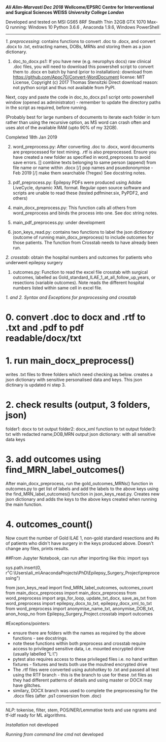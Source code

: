 ***Ali Alim-Marvasti Dec 2018***
**Wellcome/EPSRC Centre for Interventional and Surgical Sciences WEISS**
***University College London***

Developed and tested on MSI GS65 8RF Stealth Thin 32GB GTX 1070 Max-Q
running: Windows 10  Python 3.6.6 , Anaconda 1.9.6, Windows PowerShell 

---
*1. preprocessing*: contains functions to convert .doc to .docx, and convert .docx to .txt, extracting names,
DOBs, MRNs and storing them as a json dictionary. 

1. doc_to_docx.ps1:
   If you have new (e.g. neurophys docs) raw clinical .doc files, you will need to download this powershell script to convert them to .docx en batch by hand (prior to installation):
download from https://github.com/Apoc70/Convert-WordDocument
license: MIT License, Copyright (c) 2017 Thomas Stensitzki
Direct download reason: not python script and thus not available from PyPI.

Next, copy and paste the code in doc_to_docx.ps1 script onto powershell window (opened as administrator) -
remember to update the directory paths in the script as required, before running.

(Probably best for large numbers of documents to iterate each folder in turn rather than using the recursive option, as MS word can crash often and uses alot of the available RAM (upto 90% of my 32GB).

Completed 18th Jan 2019

2. word_preprocess.py:
After converting .doc to .docx, word documents are preprocessed for text mining.
.rtf is also preprocessed.
Ensure you have created a new folder as specified in word_preprocess to avoid save errors.
[] combine texts belonging to same person (append) from file name or name within .docx
[/] pop names and psuedononymise - Feb 2019
[/] make them searchable (?regex)
See docstring notes. 

3. pdf_preprocess.py:
Epilepsy PDFs were produced using Adobe LiveCycle, dynamic XML format. 
Regular open source software and scripts are unable to read these (tested pdfminer.six, PyPDF2, and others)

4. main_docx_preprocess.py:
This function calls all others from word_preprocess and binds the process into one. See doc string notes. 

5. main_pdf_preprocess.py:
under development

6. json_keys_read.py:
contains two functions to label the json dictionary (outcome of running main_docx_preprocess) to include outcomes 
for those patients. The function from Crosstab needs to have already been run.


*2. crosstab*: obtain the hospital numbers and outcomes for patients who underwent epilepsy surgery
1. outcomes.py:
Function to read the excel file crosstab with surgical outcomes, labelled as Gold_standard_ILAE_1_at_all_follow_up_years,
or resections (variable outcomes). Note reads the different hospital numbers listed within same cell in excel file. 


*1. and 2. Syntax and Exceptions for preprocessing and crosstab*
# 0. convert .doc to docx and .rtf to .txt and .pdf to pdf readable/docx/txt
# 1. run main_docx_preprocess()
writes .txt files to three folders which need checking as below.
creates a json dictionary with sensitive personalised data and keys.
This json dictinary is updated ni step 3.
# 2. check results (output, 3 folders, json)
folder1: docx to txt output
folder2: docx_xml function to txt output
folder3: txt with redacted name,DOB,MRN output
json dictionary: with all sensitive data keys 
# 3. add outcomes using find_MRN_label_outcomes()
After main_docx_preprocess, run the gold_outcomes_MRNs() function in outcomes.py to get list of labels
and add the labels to the above keys using the find_MRN_label_outcomes() function in json_keys_read.py.
Creates new json dictionary and adds the keys to the above keys created when running the main function. 
# 4. outcomes_count()
Now count the number of Gold ILAE 1, non-gold standard resections and #s of patients who didn't
have surgery in the keys produced above. Doesn't change any files, prints results. 

##From Jupyter Notebook, can run after importing like this:
import sys

sys.path.insert(0, r"C:\Users\ali_m\AnacondaProjects\PhD\Epilepsy_Surgery_Project\preprocessing")

from json_keys_read import find_MRN_label_outcomes, outcomes_count
from main_docx_preprocess import main_docx_preprocess
from word_preprocess import args_for_loop, update_txt_docx, save_as_txt
from word_preprocess import epilepsy_docx_to_txt, epilepsy_docx_xml_to_txt 
from word_preprocess import anonymise_name_txt, anonymise_DOB_txt, anon_hosp_no
from Epilepsy_Surgery_Project.crosstab import outcomes

#Exceptions/pointers: 
- ensure there are folders with the names as required by the above functions - see docstrings.
- note these functions within both preprocess and crosstab require access to privileged sensitive data, i.e. mounted encrypted drive (usually labelled "L:\\")
- pytest also requires access to these privileged files i.e. no hand written fixtures - fixtures and tests both use the moutned encrypted drive
- The .rtf files were converted using autohotkey to .txt and passed all test using the RTF branch - this is the branch to use for these .txt files as they had different patterns of details and using master or DOCX may have glitches.
- similary, DOCX branch was used to complete the preprocessing for the .docx files (after .ps1 conversion from .doc)
---



*NLP*: tokenise, filter, stem, POS/NER/Lemmatise texts and use ngrams and tf-idf ready for ML algorithms.




*Installation*
not developed

*Running from command line cmd*
not developed
